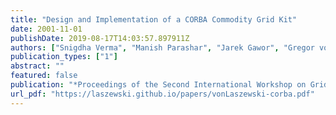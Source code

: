```yaml
---
title: "Design and Implementation of a CORBA Commodity Grid Kit"
date: 2001-11-01
publishDate: 2019-08-17T14:03:57.897911Z
authors: ["Snigdha Verma", "Manish Parashar", "Jarek Gawor", "Gregor von Laszewski"]
publication_types: ["1"]
abstract: ""
featured: false
publication: "*Proceedings of the Second International Workshop on Grid Computing (GRID'01)*"
url_pdf: "https://laszewski.github.io/papers/vonLaszewski-corba.pdf"
---
```


